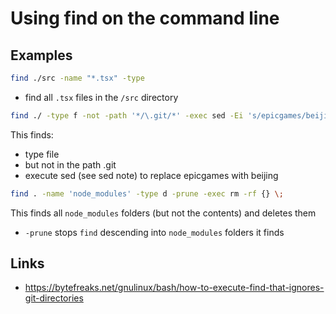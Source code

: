 # Using find on the command line

## Examples

```bash
find ./src -name "*.tsx" -type
```

- find all `.tsx` files in the `/src` directory

```bash
find ./ -type f -not -path '*/\.git/*' -exec sed -Ei 's/epicgames/beijing/g' {} \;
```

This finds:

- type file
- but not in the path .git
- execute sed (see sed note) to replace epicgames with beijing

```bash
find . -name 'node_modules' -type d -prune -exec rm -rf {} \;
```

This finds all `node_modules` folders (but not the contents) and deletes them

- `-prune` stops `find` descending into `node_modules` folders it finds

## Links

- https://bytefreaks.net/gnulinux/bash/how-to-execute-find-that-ignores-git-directories
